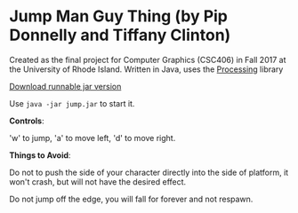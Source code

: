# Jump Man Guy Thing (by Pip Donnelly and Tiffany Clinton)


Created as the final project for Computer Graphics (CSC406) in Fall 2017 at the University of Rhode Island. Written in Java, uses the [Processing](https://processing.org/) library

[Download runnable jar version](https://github.com/dozingpip/Jump_Man_Guy_Thing/releases/download/1/runnable.zip)

Use `java -jar jump.jar` to start it.

**Controls**:

'w' to jump, 'a' to move left, 'd' to move right.




**Things to Avoid**:

Do not to push the side of your character directly into the side of platform, it won't crash, but will not have the desired effect.

Do not jump off the edge, you will fall for forever and not respawn.
